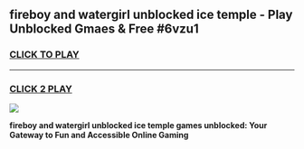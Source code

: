 
## fireboy and watergirl unblocked ice temple - Play Unblocked Gmaes & Free #6vzu1
<h3>
<a href="https://news.freeplayer.one?title=fireboy_and_watergirl_unblocked_ice_temple&ref=26F">CLICK TO PLAY</a></h3>
<hr>

<h3>
<a href="https://news.freeplayer.one?title=fireboy_and_watergirl_unblocked_ice_temple&ref=26F">CLICK 2 PLAY</a>
  
</h3>

<a href="https://news.freeplayer.one?title=fireboy_and_watergirl_unblocked_ice_temple&ref=26F/"><img src="https://clearcache.store/games.png"></a>


**fireboy and watergirl unblocked ice temple games unblocked: Your Gateway to Fun and Accessible Online Gaming**
